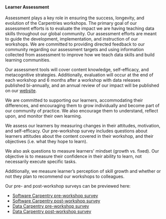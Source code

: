 #### Learner Assessment

Assessment plays a key role in ensuring the success, longevity, and evolution of the Carpentries workshops. The primary goal of our assessment efforts is to evaluate the impact we are having teaching data skills throughout our global community. Our assessment efforts are meant to guide the development, implementation, and instruction of our workshops. We are committed to providing directed feedback to our community regarding our assessment targets and using information collected from assessment to improve how we teach data skills and build learning communities.

Our assessment tools will cover content knowledge, self-efficacy, and metacognitive strategies. Additionally, evaluation will occur at the end of each workshop and 6 months after a workshop with data releases published bi-annually, and an annual review of our impact will be published on our [website](http://www.datacarpentry.org/assessment/).

We are committed to supporting our learners, accommodating their differences, and encouraging them to grow individually and become part of our community of practice. We also encourage them to understand, reflect upon, and monitor their own learning.

We assess our learners by measuring changes in their attitudes, motivation, and self-efficacy. Our pre-workshop survey includes questions about learners attitudes about the content covered in their workshop, and their objectives (i.e. what they hope to learn).

We also ask questions to measure learners' mindset (growth vs. fixed). Our objective is to measure their confidence in their ability to learn, not necessarily execute specific tasks.

Additionally, we measure learner’s perception of skill growth and whether or not they plan to recommend our workshops to colleagues.

Our pre- and post-workshop surveys can be previewed here:
- [Software Carpentry pre-workshop survey](https://www.surveymonkey.com/r/Preview/?sm=V6gQbbOKn3NoPKfYKHjAKu_2BBCdtXXsTS2pf1BIdARccEtJQqlu1KFB2j2TcF0MCn)   
- [Software Carpentry post-workshop survey](https://www.surveymonkey.com/r/Preview/?sm=uN5QPa4MbF1_2BB1plbLWnL1ZUc7Nttqici0Nc0e3G4RahMwwGW5NUp4U5PKQDYmky)    
- [Data Carpentry pre-workshop survey](https://www.surveymonkey.com/r/Preview/?sm=_2Fr_2BMLenJz3QD4fR3LpyrxE0ILyysS55zZtxg98DlSCmrGUESIrVTKPW0Pcdb05XO)  
- [Data Carpentry post-workshop survey](https://www.surveymonkey.com/r/Preview/?sm=20aY_2FxKwi4RcNMTonEV1fJU4BPERgmL_2FWtZKq6Zrehggy5OOe3BxYzyxwVgbbZfr)  


